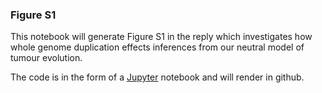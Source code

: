 ### Figure S1

This notebook will generate Figure S1 in the reply which investigates how whole genome duplication effects inferences from our neutral model of tumour evolution.

The code is in the form of a [Jupyter](http://jupyter.org/) notebook and will render in github.
